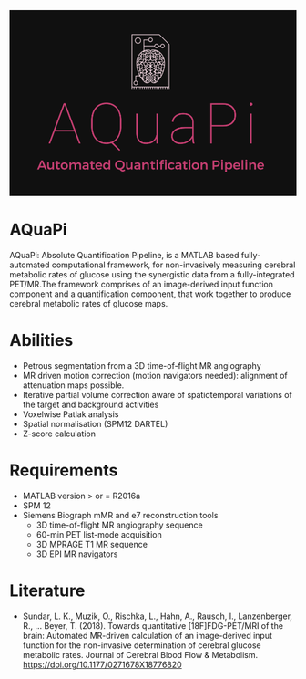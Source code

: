 ![AQuaPi-Logo](AQuaPi-Logo.png)

# AQuaPi

AQuaPi: Absolute Quantification Pipeline, is a MATLAB based fully-automated computational framework, for non-invasively measuring cerebral metabolic rates of glucose using the synergistic data from a fully-integrated PET/MR.The framework comprises of an image-derived input function component and a quantification component, that work together to produce cerebral metabolic rates of glucose maps.

# Abilities

- Petrous segmentation from a 3D time-of-flight MR angiography
- MR driven motion correction (motion navigators needed): alignment of attenuation maps possible.
- Iterative partial volume correction aware of spatiotemporal variations of the target and background activities
- Voxelwise Patlak analysis
- Spatial normalisation (SPM12 DARTEL)
- Z-score calculation

# Requirements

- MATLAB version > or = R2016a 
- SPM 12 
- Siemens Biograph mMR and e7 reconstruction tools
  - 3D time-of-flight MR angiography sequence
  - 60-min PET list-mode acquisition
  - 3D MPRAGE T1 MR sequence
  - 3D EPI MR navigators    

# Literature

- Sundar, L. K., Muzik, O., Rischka, L., Hahn, A., Rausch, I., Lanzenberger, R., … Beyer, T. (2018). Towards quantitative [18F]FDG-PET/MRI of the brain: Automated MR-driven calculation of an image-derived input function for the non-invasive determination of cerebral glucose metabolic rates. Journal of Cerebral Blood Flow & Metabolism. https://doi.org/10.1177/0271678X18776820
